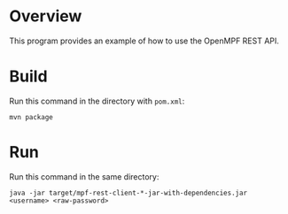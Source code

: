 # Overview

This program provides an example of how to use the OpenMPF REST API.

# Build

Run this command in the directory with `pom.xml`:

`mvn package`

# Run

Run this command in the same directory:

`java -jar target/mpf-rest-client-*-jar-with-dependencies.jar <username> <raw-password>`